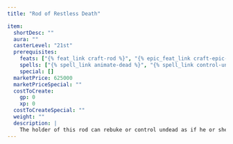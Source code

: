 ```yaml
---
title: "Rod of Restless Death"

item:
  shortDesc: ""
  aura: ""
  casterLevel: "21st"
  prerequisites:
    feats: ["{% feat_link craft-rod %}", "{% epic_feat_link craft-epic-rod %}"]
    spells: ["{% spell_link animate-dead %}", "{% spell_link control-undead %}", "{% spell_link slay-living %}"]
    special: []
  marketPrice: 625000
  marketPriceSpecial: ""
  costToCreate:
    gp: 0
    xp: 0
  costToCreateSpecial: ""
  weight: ""
  description: |
    The holder of this rod can rebuke or control undead as if he or she were four levels higher. (The rod doesn't grant the ability to rebuke or control undead if the holder doesn't already have it.) In addition, the wielder may speak a command word to cast _animate dead_. Any skeletons or zombies animated by the rod's power are automatically controlled by the rod, up to the rod's maximum limit of 42 HD, and they follow the orders of the rod's wielder. These undead don't count toward the wielder's limit of controlled undead. Finally, the wielder can speak a second command word to cast _slay living_ (heightened to 10th level; DC 25).
---
```

